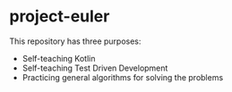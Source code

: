 # project-euler

This repository has three purposes:
- Self-teaching Kotlin
- Self-teaching Test Driven Development
- Practicing general algorithms for solving the problems
